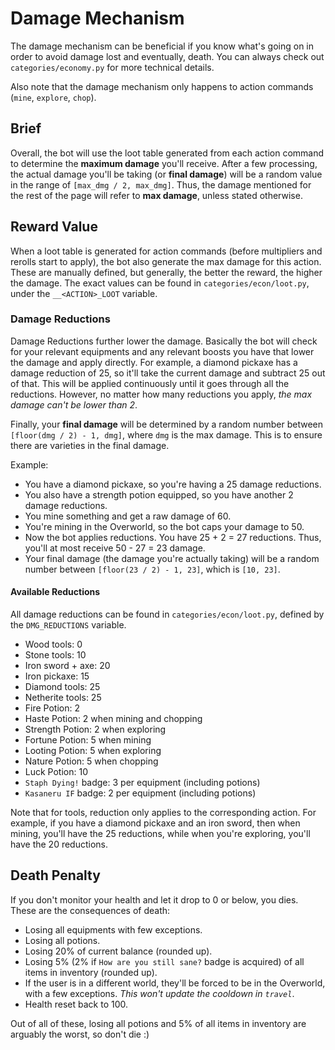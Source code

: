 # Damage Mechanism

The damage mechanism can be beneficial if you know what's going on in order to avoid damage lost and eventually, death. You can always check out `categories/economy.py` for more technical details.

Also note that the damage mechanism only happens to action commands (`mine`, `explore`, `chop`).

## Brief

Overall, the bot will use the loot table generated from each action command to determine the **maximum damage** you'll receive. After a few processing, the actual damage you'll be taking (or **final damage**) will be a random value in the range of `[max_dmg / 2, max_dmg]`. Thus, the damage mentioned for the rest of the page will refer to **max damage**, unless stated otherwise.

## Reward Value

When a loot table is generated for action commands (before multipliers and rerolls start to apply), the bot also generate the max damage for this action. These are manually defined, but generally, the better the reward, the higher the damage. The exact values can be found in `categories/econ/loot.py`, under the `__<ACTION>_LOOT` variable.

### Damage Reductions

Damage Reductions further lower the damage. Basically the bot will check for your relevant equipments and any relevant boosts you have that lower the damage and apply directly. For example, a diamond pickaxe has a damage reduction of 25, so it'll take the current damage and subtract 25 out of that. This will be applied continuously until it goes through all the reductions. However, no matter how many reductions you apply, *the max damage can't be lower than 2*.

Finally, your **final damage** will be determined by a random number between `[floor(dmg / 2) - 1, dmg]`, where `dmg` is the max damage. This is to ensure there are varieties in the final damage.

Example:

- You have a diamond pickaxe, so you're having a 25 damage reductions.
- You also have a strength potion equipped, so you have another 2 damage reductions.
- You mine something and get a raw damage of 60.
- You're mining in the Overworld, so the bot caps your damage to 50.
- Now the bot applies reductions. You have 25 + 2 = 27 reductions. Thus, you'll at most receive 50 - 27 = 23 damage.
- Your final damage (the damage you're actually taking) will be a random number between `[floor(23 / 2) - 1, 23]`, which is `[10, 23]`.

#### Available Reductions

All damage reductions can be found in `categories/econ/loot.py`, defined by the `DMG_REDUCTIONS` variable.

- Wood tools: 0
- Stone tools: 10
- Iron sword + axe: 20
- Iron pickaxe: 15
- Diamond tools: 25
- Netherite tools: 25
- Fire Potion: 2
- Haste Potion: 2 when mining and chopping
- Strength Potion: 2 when exploring
- Fortune Potion: 5 when mining
- Looting Potion: 5 when exploring
- Nature Potion: 5 when chopping
- Luck Potion: 10
- `Staph Dying!` badge: 3 per equipment (including potions)
- `Kasaneru IF` badge: 2 per equipment (including potions)

Note that for tools, reduction only applies to the corresponding action. For example, if you have a diamond pickaxe and an iron sword, then when mining, you'll have the 25 reductions, while when you're exploring, you'll have the 20 reductions.

## Death Penalty

If you don't monitor your health and let it drop to 0 or below, you dies. These are the consequences of death:

- Losing all equipments with few exceptions.
- Losing all potions.
- Losing 20% of current balance (rounded up).
- Losing 5% (2% if `How are you still sane?` badge is acquired) of all items in inventory (rounded up).
- If the user is in a different world, they'll be forced to be in the Overworld, with a few exceptions. *This won't update the cooldown in `travel`*.
- Health reset back to 100.

Out of all of these, losing all potions and 5% of all items in inventory are arguably the worst, so don't die :)
